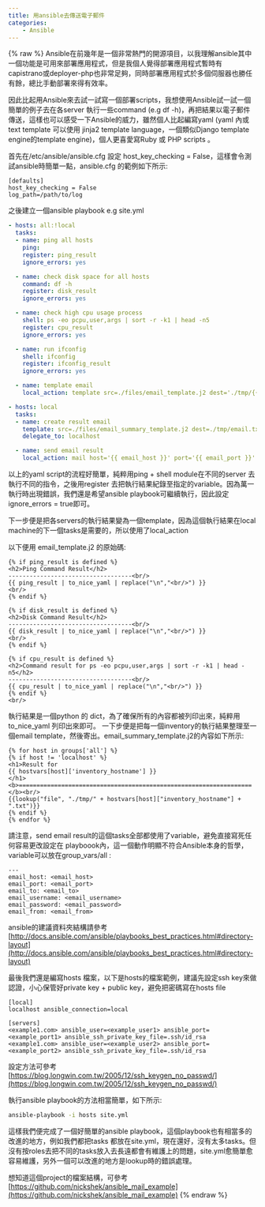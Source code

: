 ```yaml
---
title: 用ansible去傳送電子郵件
categories:
    - Ansible
---
```

{% raw %}
Ansible在前幾年是一個非常熱門的開源項目，以我理解ansible其中一個功能是可用來部署應用程式，但是我個人覺得部署應用程式暫時有 capistrano或deployer-php也非常足夠，同時部署應用程式於多個伺服器也勝任有餘，總比手動部署來得有效率。

因此比起用Ansible來去試一試寫一個部署scripts，我想使用Ansible試一試一個簡單的例子去在各server 執行一些command (e.g df -h)，再把結果以電子郵件傳送，這樣也可以感受一下Ansible的威力，雖然個人比起編寫yaml (yaml 內或text template 可以使用 jinja2 template language，一個類似Django template engine的template engine)，個人更喜愛寫Ruby 或 PHP scripts 。

首先在/etc/ansible/ansible.cfg 設定 host_key_checking = False，這樣會令測試ansible時簡單一點，ansible.cfg 的範例如下所示:

```
[defaults]
host_key_checking = False
log_path=/path/to/log
```

之後建立一個ansible playbook e.g site.yml

```yaml
- hosts: all:!local
  tasks:
  - name: ping all hosts
    ping:
    register: ping_result
    ignore_errors: yes

  - name: check disk space for all hosts
    command: df -h
    register: disk_result
    ignore_errors: yes

  - name: check high cpu usage process
    shell: ps -eo pcpu,user,args | sort -r -k1 | head -n5
    register: cpu_result
    ignore_errors: yes

  - name: run ifconfig
    shell: ifconfig
    register: ifconfig_result
    ignore_errors: yes

  - name: template email
    local_action: template src=./files/email_template.j2 dest='./tmp/{{ hostvars[inventory_hostname]["inventory_hostname"] }}.txt'

- hosts: local
  tasks:
  - name: create result email
    template: src=./files/email_summary_template.j2 dest=./tmp/email.txt
    delegate_to: localhost

  - name: send email result
    local_action: mail host='{{ email_host }}' port='{{ email_port }}' to='{{ email_to }}' username='{{ email_username }}' password='{{ email_password }}' subject='Report' body='{{ lookup("file", "./tmp/email.txt") }}' from='{{ email_from }}' charset='UTF-8' subtype='html'

```

以上的yaml script的流程好簡單，純粹用ping + shell module在不同的server 去執行不同的指令，之後用register 去把執行結果紀錄至指定的variable。因為萬一執行時出現錯誤，我們還是希望ansible playbook可繼續執行，因此設定ignore_errors = true即可。

下一步便是把各servers的執行結果變為一個template，因為這個執行結果在local machine的下一個tasks是需要的，所以使用了local_action

以下便用 email_template.j2 的原始碼:

```
{% if ping_result is defined %}
<h2>Ping Command Result</h2>
-----------------------------------<br/>
{{ ping_result | to_nice_yaml | replace("\n","<br/>") }}
<br/>
{% endif %}

{% if disk_result is defined %}
<h2>Disk Command Result</h2>
-----------------------------------<br/>
{{ disk_result | to_nice_yaml | replace("\n","<br/>") }}
<br/>
{% endif %}

{% if cpu_result is defined %}
<h2>Command result for ps -eo pcpu,user,args | sort -r -k1 | head -n5</h2>
-----------------------------------<br/>
{{ cpu_result | to_nice_yaml | replace("\n","<br/>") }}
{% endif %}
<br/>
```

執行結果是一個python 的 dict，為了確保所有的內容都被列印出來，純粹用to_nice_yaml 列印出來即可。
一下步便是把每一個inventory的執行結果整理至一個email template，然後寄出。email_summary_template.j2的內容如下所示:

```
{% for host in groups['all'] %}
{% if host != 'localhost' %}
<h1>Result for
{{ hostvars[host]['inventory_hostname'] }}
</h1>
<b>==================================================================</b><br/>
{{lookup("file", "./tmp/" + hostvars[host]["inventory_hostname"] + ".txt")}}
{% endif %}
{% endfor %}
```

請注意，send email result的這個tasks全部都使用了variable，避免直接寫死任何容易更改設定在 playboook內，這一個動作明顯不符合Ansible本身的哲學，variable可以放在group_vars/all :

```
---
email_host: <email_host>
email_port: <email_port>
email_to: <email_to>
email_username: <email_username>
email_password: <email_password>
email_from: <email_from>

```

ansible的建議資料夾結構請參考 [http://docs.ansible.com/ansible/playbooks_best_practices.html#directory-layout](http://docs.ansible.com/ansible/playbooks_best_practices.html#directory-layout)

最後我們還是編寫hosts 檔案，以下是hosts的檔案範例，建議先設定ssh key來做認證，小心保管好private key + public key，避免把密碼寫在hosts file

```
[local]
localhost ansible_connection=local

[servers]
<example1.com> ansible_user=<example_user1> ansible_port=<example_port1> ansible_ssh_private_key_file=.ssh/id_rsa
<example1.com> ansible_user=<example_user2> ansible_port=<example_port2> ansible_ssh_private_key_file=.ssh/id_rsa
```

設定方法可參考 [https://blog.longwin.com.tw/2005/12/ssh_keygen_no_passwd/](https://blog.longwin.com.tw/2005/12/ssh_keygen_no_passwd/)

執行ansible playbook的方法相當簡單，如下所示:
```bash
ansible-playbook -i hosts site.yml
```

這樣我們便完成了一個好簡單的ansible playbook，這個playbook也有相當多的改進的地方，例如我們都把tasks 都放在site.yml，現在還好，沒有太多tasks。但沒有按roles去把不同的tasks放入去長遠都會有維護上的問題，site.yml愈簡單愈容易維護，另外一個可以改進的地方是lookup時的錯誤處理。

想知道這個project的檔案結構，可參考 [https://github.com/nickshek/ansible_mail_example](https://github.com/nickshek/ansible_mail_example)
{% endraw %}
